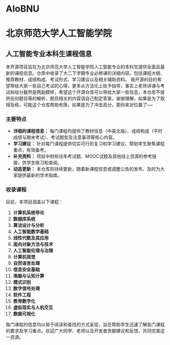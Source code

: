 # AIoBNU

# 北京师范大学人工智能学院  
## 人工智能专业本科生课程信息

本开源项目旨在为北京师范大学人工智能学院人工智能专业的本科生提供全面且最新的课程信息。仓库中收录了大二下学期专业必修课的详细内容，包括课程大纲、推荐教材、成绩构成、考试形式、学习建议以及相关辅助资料。
我开源的目的希望带给大家一些自己考试的心得，更多从方法论上给予指导，事实上老师讲课与考试和给分截然是两副模样，希望这个开源仓库可以带给大家一些信息，本仓库不提供任何题目等的解析，题目相关的内容请自己制定答案，谢谢理解，如果是为了取得及格，可能这个仓库帮助有限，如果是为了冲击高分，那你来对位置了~~

### 主要特点
- **详细的课程信息：** 每门课程均提供了教材信息（中英文版）、成绩构成（平时成绩与期末考试）、考试题型及注意事项等核心内容。
- **学习建议：** 针对每门课程提供切实可行的复习和学习建议，帮助学生聚焦课程重点，有效备考。
- **补充资料：** 项目中附有往年考试题、MOOC试题及其他线上资源的参考链接，供学生练习和查阅。
- **动态更新：** 本仓库将持续更新，随着新课程信息或调整公告的发布，及时为大家提供最新的学术指南。

### 收录课程
目前，本项目涵盖以下课程：
1. **计算机系统导论**  
2. **数据库系统**  
3. **算法设计与分析**  
4. **人工智能数学基础**  
5. **线性代数及其应用**  
6. **面向对象方法与技术**
7.  **人工智能伦理与治理**
8.  **计算机视觉**
9.  **自然语言处理**
10.  **信息安全基础**
11.  **类脑与认知计算**
12.  **模式识别**
13.  **数字信号处理**
14.  **软件工程**
15.  **教育数字化**
16.  **虚拟现实与人机交互**
17.  **数据可视化**

每门课程的信息均以易于阅读和查找的方式呈现，旨在帮助学生迅速了解各门课程的要求及学习重点。欢迎广大同学、老师以及开发者贡献建议和反馈，共同完善这一资源。

